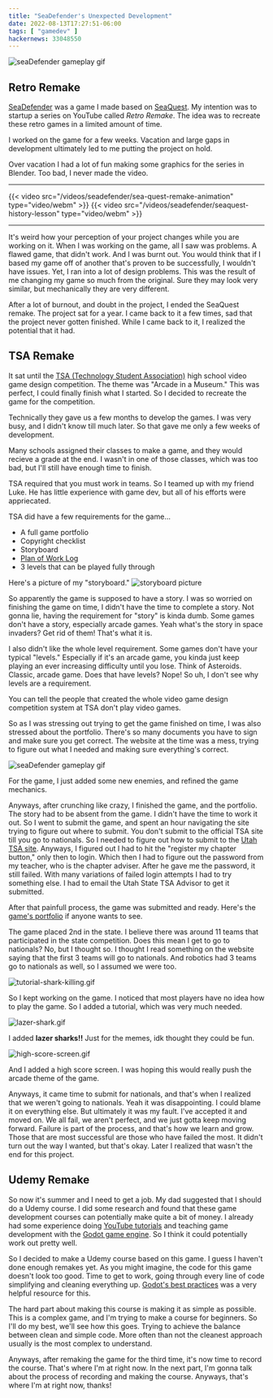 ```yaml
---
title: "SeaDefender's Unexpected Development"
date: 2022-08-13T17:27:51-06:00
tags: [ "gamedev" ]
hackernews: 33048550
---
```

![seaDefender gameplay gif](/images/posts/seadefender/seadefender-1.gif)

## Retro Remake 
[SeaDefender](/seadefender) was a game I made based on [SeaQuest](https://en.wikipedia.org/wiki/Seaquest_(video_game)).
My intention was to startup a series on YouTube called *Retro Remake*.
The idea was to recreate these retro games in a limited amount of time.

I worked on the game for a few weeks.
Vacation and large gaps in development ultimately led to me putting the project on hold.

Over vacation I had a lot of fun making some graphics for the series in Blender.
Too bad, I never made the video.

---

{{< video src="/videos/seadefender/sea-quest-remake-animation" type="video/webm" >}}
{{< video src="/videos/seadefender/seaquest-history-lesson" type="video/webm" >}}

---

It's weird how your perception of your project changes while you are working on it.
When I was working on the game, all I saw was problems.
A flawed game, that didn't work.
And I was burnt out.
You would think that if I based my game off of another that's proven to be successfully, I wouldn't have issues.
Yet, I ran into a lot of design problems.
This was the result of me changing my game so much from the original.
Sure they may look very similar, but mechanically they are very different.

After a lot of burnout, and doubt in the project, I ended the SeaQuest remake.
The project sat for a year.
I came back to it a few times, sad that the project never gotten finished.
While I came back to it, I realized the potential that it had.

## TSA Remake
It sat until the [TSA (Technology Student Association)](https://tsaweb.org/tsa) high school video game design competition.
The theme was "Arcade in a Museum."
This was perfect, I could finally finish what I started.
So I decided to recreate the game for the competition.

Technically they gave us a few months to develop the games.
I was very busy, and I didn't know till much later.
So that gave me only a few weeks of development.

Many schools assigned their classes to make a game, and they would recieve a grade at the end.
I wasn't in one of those classes, which was too bad, but I'll still have enough time to finish. 

TSA required that you must work in teams.
So I teamed up with my friend Luke.
He has little experience with game dev, but all of his efforts were appriecated.

TSA did have a few requirements for the game...
- A full game portfolio
- Copyright checklist
- Storyboard
- [Plan of Work Log](https://tsaweb.org/docs/default-source/themes-and-problems-2018-2019/2021-2022/plan-of-work-log.pdf?sfvrsn=eb5864c9_2)
- 3 levels that can be played fully through

Here's a picture of my "storyboard."
![storyboard picture](/images/posts/seadefender/game-mechanics.webp)

So apparently the game is supposed to have a story.
I was so worried on finishing the game on time, I didn't have the time to complete a story.
Not gonna lie, having the requirement for "story" is kinda dumb.
Some games don't have a story, especially arcade games.
Yeah what's the story in space invaders?
Get rid of them!
That's what it is.

I also didn't like the whole level requirement.
Some games don't have your typical "levels."
Especially if it's an arcade game, you kinda just keep playing an ever increasing difficulty until you lose.
Think of Asteroids.
Classic, arcade game.
Does that have levels?
Nope!
So uh, I don't see why levels are a requirement.

You can tell the people that created the whole video game design competition system at TSA don't play video games.

So as I was stressing out trying to get the game finished on time, I was also stressed about the portfolio.
There's so many documents you have to sign and make sure you get correct.
The website at the time was a mess, trying to figure out what I needed and making sure everything's correct.

![seaDefender gameplay gif](/images/posts/seadefender/seadefender-2.gif)

For the game, I just added some new enemies, and refined the game mechanics.

Anyways, after crunching like crazy, I finished the game, and the portfolio.
The story had to be absent from the game.
I didn't have the time to work it out.
So I went to submit the game, and spent an hour navigating the site trying to figure out where to submit.
You don't submit to the official TSA site till you go to nationals.
So I needed to figure out how to submit to the [Utah TSA site](https://utahtsa.org/wp/).
Anyways, I figured out I had to hit the "register my chapter button," only then to login.
Which then I had to figure out the password from my teacher, who is the chapter adviser.
After he gave me the password, it still failed.
With many variations of failed login attempts I had to try something else.
I had to email the Utah State TSA Advisor to get it submitted.

After that painfull process, the game was submitted and ready.
Here's the [game's portfolio](/pdf/seadefender/seadefender-tsa-portfolio.pdf) if anyone wants to see.

The game placed 2nd in the state.
I believe there was around 11 teams that participated in the state competition.
Does this mean I get to go to nationals?
No, but I thought so.
I thought I read something on the website saying that the first 3 teams will go to nationals.
And robotics had 3 teams go to nationals as well, so I assumed we were too.

![tutorial-shark-killing.gif](/images/posts/seadefender/tutorial-shark-killing.gif)

So I kept working on the game.
I noticed that most players have no idea how to play the game.
So I added a tutorial, which was very much needed.

![lazer-shark.gif](/images/posts/seadefender/lazer-shark.gif)

I added **lazer sharks!!**
Just for the memes, idk thought they could be fun.

![high-score-screen.gif](/images/posts/seadefender/high-score-screen.gif)

And I added a high score screen.
I was hoping this would really push the arcade theme of the game. 

Anyways, it came time to submit for nationals, and that's when I realized that we weren't going to nationals.
Yeah it was disappointing.
I could blame it on everything else.
But ultimately it was my fault.
I've accepted it and moved on.
We all fail, we aren't perfect, and we just gotta keep moving forward.
Failure is part of the process, and that's how we learn and grow.
Those that are most successful are those who have failed the most.
It didn't turn out the way I wanted, but that's okay.
Later I realized that wasn't the end for this project.

## Udemy Remake
So now it's summer and I need to get a job.
My dad suggested that I should do a Udemy course.
I did some research and found that these game development courses can potentially make quite a bit of money.
I already had some experience doing [YouTube tutorials](https://www.youtube.com/plugworld) and teaching game development with the [Godot game engine](https://godotengine.org/).
So I think it could potentially work out pretty well.

So I decided to make a Udemy course based on this game.
I guess I haven't done enough remakes yet.
As you might imagine, the code for this game doesn't look too good.
Time to get to work, going through every line of code simplifying and cleaning everything up.
[Godot's best practices](https://docs.godotengine.org/en/stable/tutorials/best_practices/index.html) was a very helpful resource for this.

The hard part about making this course is making it as simple as possible.
This is a complex game, and I'm trying to make a course for beginners.
So I'll do my best, we'll see how this goes.
Trying to achieve the balance between clean and simple code.
More often than not the cleanest approach usually is the most complex to understand.

Anyways, after remaking the game for the third time, it's now time to record the course.
That's where I'm at right now.
In the next part, I'm gonna talk about the process of recording and making the course.
Anyways, that's where I'm at right now, thanks!
